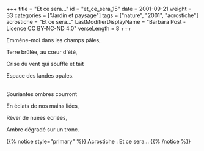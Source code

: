 +++
title = "Et ce sera..."
id = "et_ce_sera_15"
date = 2001-09-21
weight = 33
categories = ["Jardin et paysage"]
tags = ["nature", "2001", "acrostiche"]
acrostiche = "Et ce sera..."
LastModifierDisplayName = "Barbara Post - Licence CC BY-NC-ND 4.0"
verseLength = 8
+++

Emmène-moi dans les champs pâles,

Terre brûlée, au cœur d'été,

Crise du vent qui souffle et tait

Espace des landes opales.

 \
Souriantes ombres courront

En éclats de nos mains liées,

Rêver de nuées écriées,

Ambre dégradé sur un tronc.

{{% notice style="primary" %}}
Acrostiche : Et ce sera...
{{% /notice %}}
